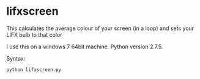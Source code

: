 # lifxscreen
This calculates the average colour of your screen (in a loop) and sets your LIFX bulb to that color

I use this on a windows 7 64bit machine. Python version 2.7.5. 

Syntax:
```
python lifxscreen.py
```
